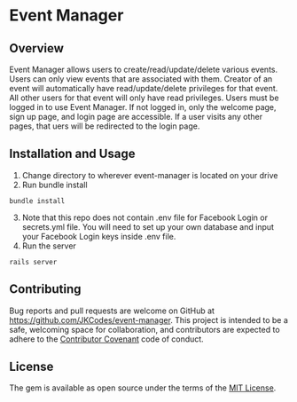 # Event Manager

## Overview

Event Manager allows users to create/read/update/delete various events.  Users can only view events that are associated with them.  Creator of an event will automatically have read/update/delete privileges for that event.  All other users for that event will only have read privileges.  Users must be logged in to use Event Manager.  If not logged in, only the welcome page, sign up page, and login page are accessible.  If a user visits any other pages, that uers will be redirected to the login page.  

## Installation and Usage

1. Change directory to wherever event-manager is located on your drive
2. Run bundle install
```
bundle install
```
3. Note that this repo does not contain .env file for Facebook Login or secrets.yml file.  You will need to set up your own database and input your Facebook Login keys inside .env file.
4. Run the server
```
rails server
``` 

## Contributing

Bug reports and pull requests are welcome on GitHub at https://github.com/JKCodes/event-manager. This project is intended to be a safe, welcoming space for collaboration, and contributors are expected to adhere to the [Contributor Covenant](contributor-covenant.org) code of conduct.

## License

The gem is available as open source under the terms of the [MIT License](http://opensource.org/licenses/MIT).
